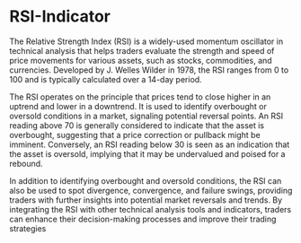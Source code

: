 # RSI-Indicator

The Relative Strength Index (RSI) is a widely-used momentum oscillator in technical analysis that helps traders evaluate the strength and speed of price movements for various assets, such as stocks, commodities, and currencies. Developed by J. Welles Wilder in 1978, the RSI ranges from 0 to 100 and is typically calculated over a 14-day period.

The RSI operates on the principle that prices tend to close higher in an uptrend and lower in a downtrend. It is used to identify overbought or oversold conditions in a market, signaling potential reversal points. An RSI reading above 70 is generally considered to indicate that the asset is overbought, suggesting that a price correction or pullback might be imminent. Conversely, an RSI reading below 30 is seen as an indication that the asset is oversold, implying that it may be undervalued and poised for a rebound.

In addition to identifying overbought and oversold conditions, the RSI can also be used to spot divergence, convergence, and failure swings, providing traders with further insights into potential market reversals and trends. By integrating the RSI with other technical analysis tools and indicators, traders can enhance their decision-making processes and improve their trading strategies
